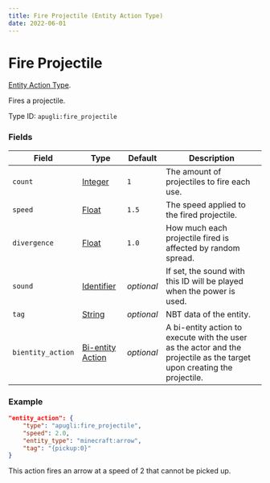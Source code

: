 ```yaml
---
title: Fire Projectile (Entity Action Type)
date: 2022-06-01
---
```


# Fire Projectile

[Entity Action Type](../entity_action_types.md).

Fires a projectile.

Type ID: `apugli:fire_projectile`

### Fields

Field | Type | Default | Description
------|------|---------|-------------
`count` | [Integer](https://origins.readthedocs.io/en/latest/types/data_types/integer/) | `1 `| The amount of projectiles to fire each use.
`speed` | [Float](https://origins.readthedocs.io/en/latest/types/data_types/float/) | `1.5` | The speed applied to the fired projectile.
`divergence` | [Float](https://origins.readthedocs.io/en/latest/types/data_types/float/) | `1.0` | How much each projectile fired is affected by random spread.
`sound` | [Identifier](https://origins.readthedocs.io/en/latest/types/data_types/identifier/) | *optional* | If set, the sound with this ID will be played when the power is used.
`tag` | [String](https://origins.readthedocs.io/en/latest/types/data_types/string/) | *optional* | NBT data of the entity.
`bientity_action` | [Bi-entity Action](https://origins.readthedocs.io/en/latest/types/bientity_action_types/) | *optional* | A bi-entity action to execute with the user as the actor and the projectile as the target upon creating the projectile.


### Example
```json
"entity_action": {
    "type": "apugli:fire_projectile",
    "speed": 2.0,
    "entity_type": "minecraft:arrow",
    "tag": "{pickup:0}"
}
```
This action fires an arrow at a speed of 2 that cannot be picked up. 